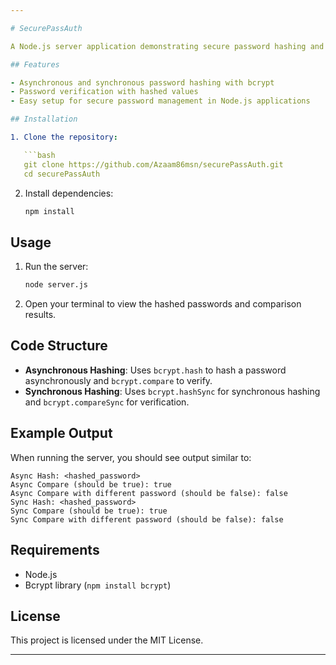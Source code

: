 ```yaml
---

# SecurePassAuth

A Node.js server application demonstrating secure password hashing and verification using bcrypt. This project includes both asynchronous and synchronous hashing methods, making it a great starting point for implementing secure user authentication.

## Features

- Asynchronous and synchronous password hashing with bcrypt
- Password verification with hashed values
- Easy setup for secure password management in Node.js applications

## Installation

1. Clone the repository:

   ```bash
   git clone https://github.com/Azaam86msn/securePassAuth.git
   cd securePassAuth
   ```

2. Install dependencies:

   ```bash
   npm install
   ```

## Usage

1. Run the server:

   ```bash
   node server.js
   ```

2. Open your terminal to view the hashed passwords and comparison results.

## Code Structure

- **Asynchronous Hashing**: Uses `bcrypt.hash` to hash a password asynchronously and `bcrypt.compare` to verify.
- **Synchronous Hashing**: Uses `bcrypt.hashSync` for synchronous hashing and `bcrypt.compareSync` for verification.

## Example Output

When running the server, you should see output similar to:

```plaintext
Async Hash: <hashed_password>
Async Compare (should be true): true
Async Compare with different password (should be false): false
Sync Hash: <hashed_password>
Sync Compare (should be true): true
Sync Compare with different password (should be false): false
```

## Requirements

- Node.js
- Bcrypt library (`npm install bcrypt`)

## License

This project is licensed under the MIT License.

---
```

